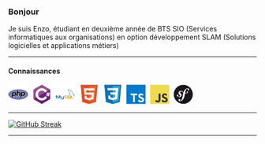 <h3>Bonjour</h3>
<div>
    <p>
        Je suis Enzo, étudiant en deuxième année de BTS SIO (Services informatiques aux organisations) en option développement SLAM (Solutions logicielles et applications métiers)
    </p>
</div>

  ---
<h4>Connaissances</h4>  
<div>
    <img src="https://github.com/devicons/devicon/blob/master/icons/php/php-original.svg" title="Php" alt="Php" width="40" height="40"/>&nbsp;
    <img src="https://github.com/devicons/devicon/blob/master/icons/csharp/csharp-original.svg" title="CSharp" alt="CSharp" width="40" height="40"/>&nbsp;
    <img src="https://github.com/devicons/devicon/blob/master/icons/mysql/mysql-original-wordmark.svg" title="MySQL"  alt="MySQL" width="40" height="40"/>&nbsp;
    <img src="https://github.com/devicons/devicon/blob/master/icons/html5/html5-original.svg" title="HTML5" alt="HTML" width="40" height="40"/>&nbsp;
    <img src="https://github.com/devicons/devicon/blob/master/icons/css3/css3-original.svg" title="CSS" alt="HTML" width="40" height="40"/>&nbsp;
    <img src="https://github.com/devicons/devicon/blob/master/icons/typescript/typescript-original.svg" title="Typescrip" alt="Typescript" width="40" height="40"/>&nbsp;
    <img src="https://github.com/devicons/devicon/blob/master/icons/javascript/javascript-original.svg" title="JavaScript" alt="JavaScript" width="40" height="40"/>&nbsp;
    <img src="https://github.com/devicons/devicon/blob/master/icons/symfony/symfony-original.svg" title="JavaScript" alt="JavaScript" width="40" height="40"/>&nbsp;
</div>

---

[![GitHub Streak](http://github-readme-streak-stats.herokuapp.com?user=websitenet&theme=dark&background=000000)](https://git.io/streak-stats)

---
